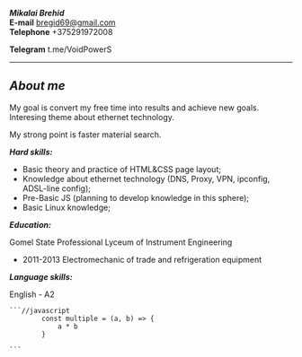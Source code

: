 ***Mikalai Brehid***    
**E-mail** bregid69@gmail.com   
**Telephone** +375291972008  

**Telegram** t.me/VoidPowerS  

---
***About me***
---
My goal is convert my free time into results and achieve new goals. Interesing theme about ethernet technology.  

My strong point is faster material search.  

***Hard skills:***  
* Basic theory and practice of HTML&CSS page layout;  
* Knowledge about ethernet technology (DNS, Proxy, VPN, 
ipconfig, ADSL-line config);  
* Pre-Basic JS (planning to develop knowledge in this 
sphere);  
* Basic Linux knowledge;  


***Education:***  

Gomel State Professional Lyceum of Instrument Engineering  

 - 2011-2013  Electromechanic of trade and refrigeration equipment  

***Language skills:***

English - A2  


    ```//javascript
            const multiple = (a, b) => {
                a * b
            }

    ```